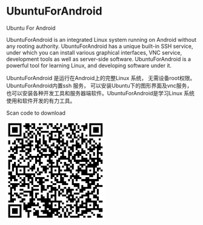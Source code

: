 # UbuntuForAndroid
Ubuntu For Android


UbuntuForAndroid is an integrated Linux system running on Android without any rooting authority. UbuntuForAndroid has a unique built-in SSH service, under which you can install various graphical interfaces, VNC service, development tools as well as server-side software. 
UbuntuForAndroid is a powerful tool for learning Linux, and developing software under it. 


UbuntuForAndroid 是运行在Android上的完整Linux 系统， 无需设备root权限。 UbuntuForAndroid内置ssh 服务， 可以安装Ubuntu下的图形界面及vnc服务，也可以安装各种开发工具和服务器端软件。UbuntuForAndroid是学习Linux 系统使用和软件开发的有力工具。


Scan code to download

![Image text](https://github.com/utopsh/UbuntuForAndroid/raw/master/qrcode.png)

